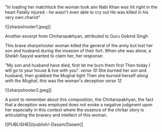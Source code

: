 "In loading her matchlock the woman took aim
Nabi Khan was hit right in the heart
Fatally injured - he wasn't even able to cry out
He was killed in his very own chariot"

![[sharpshooter1.jpeg]]

Another excerpt from Chritaropakhyan, attributed to Guru Gobind Singh

This brave sharpshooter woman killed the general of the army but lost her son and husband during the invasion of their fort. When she was alone, a Sheikh Sayyid wanted to claim her, her response:

"My son and husband have died, first let me burn them first Then today I will go to your house & live with you". *verse 10* She burned her son and husband, then grabbed the Mughal tight Then she burned herself *along with the Mughal*, this was the woman's deception *verse 12*

![[sharpshooter2.jpeg]]

A point to remember about this composition, the Chritaropakhyan, the fact that a deception was employed does not evoke a negative judgment upon her especially in this context where the essence of the chritar *story* is articulating the bravery and intellect of this woman.

[[PUBLISHED/publish/-Dasam/Dasam]]
